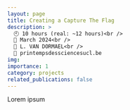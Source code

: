 ```yaml
---
layout: page
title: Creating a Capture The Flag
description: >
  🕙 10 hours (real: ~12 hours)<br />
  📅 March 2024<br />
  👤 L. VAN DORMAEL<br />
  🔗 printempsdessciencesucl.be
img:
importance: 1
category: projects
related_publications: false
---
```


Lorem ipsum
